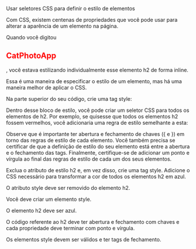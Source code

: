 Usar seletores CSS para definir o estilo de elementos

Com CSS, existem centenas de propriedades que você pode usar para alterar a aparência de um elemento na página.

Quando você digitou <h2 style="color: red;">CatPhotoApp</h2>, você estava estilizando individualmente esse elemento h2 de forma inline.

Essa é uma maneira de especificar o estilo de um elemento, mas há uma maneira melhor de aplicar o CSS.

Na parte superior do seu código, crie uma tag style:

<style>
</style>
Dentro desse bloco de estilo, você pode criar um seletor CSS para todos os elementos de h2. Por exemplo, se quisesse que todos os elementos h2 fossem vermelhos, você adicionaria uma regra de estilo semelhante a esta:

<style>
  h2 {
    color: red;
  }
</style>
Observe que é importante ter abertura e fechamento de chaves ({ e }) em torno das regras de estilo de cada elemento. Você também precisa se certificar de que a definição de estilo do seu elemento está entre a abertura e o fechamento das tags. Finalmente, certifique-se de adicionar um ponto e vírgula ao final das regras de estilo de cada um dos seus elementos.

Exclua o atributo de estilo h2 e, em vez disso, crie uma tag style. Adicione o CSS necessário para transformar a cor de todos os elementos h2 em azul.

O atributo style deve ser removido do elemento h2.

Você deve criar um elemento style.

O elemento h2 deve ser azul.

O código referente ao h2 deve ter abertura e fechamento com chaves e cada propriedade deve terminar com ponto e vírgula.

Os elementos style devem ser válidos e ter tags de fechamento.